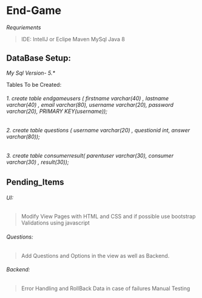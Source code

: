 # End-Game
_Requriements_
> IDE: IntellJ or Eclipe
> Maven
> MySql
> Java 8

## DataBase Setup: 
_My Sql Version- 5.*_

Tables To be Created:

###### 1. create table endgameusers ( firstname varchar(40) , lastname varchar(40) , email varchar(80), username varchar(20), password varchar(20),   PRIMARY KEY(username));
###### 2. create table questions ( username varchar(20) , questionid int, answer varchar(80));
###### 3. create table consumerresult( parentuser varchar(30), consumer varchar(30) , result(30));

## Pending_Items 
###### UI:
> Modify View Pages with HTML and CSS and if possible use bootstrap
> Validations using javascript
###### Questions:
> Add Questions and Options in the view as well as Backend.
###### Backend:
> Error Handling and RollBack Data in case of failures
> Manual Testing 
